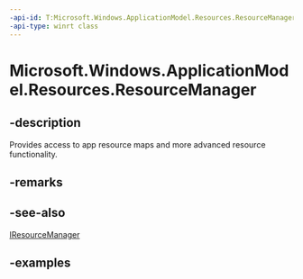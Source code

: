 ```yaml
---
-api-id: T:Microsoft.Windows.ApplicationModel.Resources.ResourceManager
-api-type: winrt class
---
```


# Microsoft.Windows.ApplicationModel.Resources.ResourceManager

<!--
public sealed class ResourceManager
-->

## -description

Provides access to app resource maps and more advanced resource functionality.

## -remarks

## -see-also

[IResourceManager](iresourcemanager.md)

## -examples

